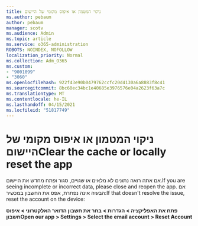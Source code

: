 ```yaml
---
title: ניקוי המטמון או איפוס מקומי של היישום
ms.author: pebaum
author: pebaum
manager: scotv
ms.audience: Admin
ms.topic: article
ms.service: o365-administration
ROBOTS: NOINDEX, NOFOLLOW
localization_priority: Normal
ms.collection: Adm_O365
ms.custom:
- "9001099"
- "3060"
ms.openlocfilehash: 922f43e90b0479762ccfc20d4130a6a8883f8c41
ms.sourcegitcommit: 8bc60ec34bc1e40685e3976576e04a2623f63a7c
ms.translationtype: MT
ms.contentlocale: he-IL
ms.lasthandoff: 04/15/2021
ms.locfileid: "51817749"
---
```

# <a name="clear-the-cache-or-locally-reset-the-app"></a><span data-ttu-id="cc4b7-102">ניקוי המטמון או איפוס מקומי של היישום</span><span class="sxs-lookup"><span data-stu-id="cc4b7-102">Clear the cache or locally reset the app</span></span>

<span data-ttu-id="cc4b7-103">אם אתה רואה נתונים לא מלאים או שגויים, סגור ופתח מחדש את היישום.</span><span class="sxs-lookup"><span data-stu-id="cc4b7-103">If you are seeing incomplete or incorrect data, please close and reopen the app.</span></span>  <span data-ttu-id="cc4b7-104">אם הבעיה אינה נפתרת, אפס את החשבון במכשיר:</span><span class="sxs-lookup"><span data-stu-id="cc4b7-104">If that doesn't resolve the issue, reset the account on the device:</span></span> 

<span data-ttu-id="cc4b7-105">**פתח את האפליקציה > הגדרות > בחר את חשבון הדואר האלקטרוני > איפוס חשבון**</span><span class="sxs-lookup"><span data-stu-id="cc4b7-105">**Open our app > Settings > Select the email account > Reset Account**</span></span>